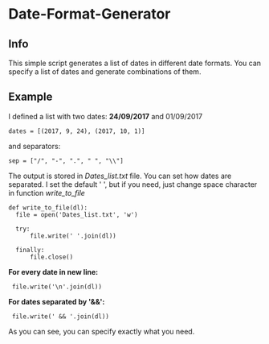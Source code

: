 # Date-Format-Generator

## Info

This simple script generates a list of dates in different date formats. You can specify a list of dates and generate combinations of them.

## Example

 I defined a list with two dates: **24/09/2017** and 01/09/2017
    
    dates = [(2017, 9, 24), (2017, 10, 1)]

and separators:

    sep = ["/", "-", ".", " ", "\\"]

The output is stored in *Dates_list.txt* file. You can set how dates are separated. I set the default ' ', but if you need, just change space character in function *write_to_file*
    
    def write_to_file(dl):
      file = open('Dates_list.txt', 'w')

      try:
          file.write(' '.join(dl))
        
      finally:
          file.close()

**For every date in new line:**
     
     file.write('\n'.join(dl))

**For dates separated by '&&':**
      
     file.write(' && '.join(dl))
    
As you can see, you can specify exactly what you need.
